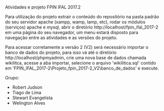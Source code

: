 Atividades e projeto FPIN IFAL 2017.2

Para utilização do projeto extrair o conteúdo do repositório na pasta padrão do seu servidor apache (xampp, wamp, lamp, etc), rodar os módulos (serviços) apache e mysql, abrir o diretório http://localhost/fpin_ifal_2017-2 em uma página do seu navegador, um menu estará disposto para navegação entre as atividades e as versões do projeto.

Para acessar corretamente a versão 2 (V2) será necessário importar o banco de dados do projeto, para isso vá até o diretório http://localhost/phpmyadmin, crie uma nova base de dados chamada wikilitca, acesse a aba importar, selecione o arquivo 'wikilitica.sql' contido em 'FPIN_IFAL_2017-2\Projeto_fpin_2017-2_V2\banco_de_dados' e execute.

Grupo:
- Robert Judson
- Tiago de Lima
- Stewart Evangelista
- Welington Alves
